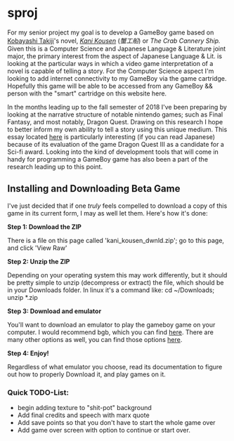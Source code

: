 # sproj
For my senior project my goal is to develop a GameBoy game
based on [Kobayashi Takiji](https://en.wikipedia.org/wiki/Takiji_Kobayashi)'s
novel, [*Kani Kousen*](https://en.wikipedia.org/wiki/Kani_K%C5%8Dsen) (*蟹工船*) or *The Crab Cannery Ship.* 
Given this is a Computer Science and Japanese Language & Literature joint major,
the primary interest from the aspect of Japanese Language & Lit.
is looking at the particular ways in which a video game
interpretation of a novel is capable of telling a story.
For the Computer Science aspect I'm looking to add internet
connectivity to my GameBoy via the game cartridge.
Hopefully this game will be able to be accessed
from any GameBoy && person with the "smart" cartridge on this website here.

In the months leading up to the fall semester of 2018 I've been preparing 
by looking at the narrative structure of notable nintendo games; such as 
Final Fantasy, and most notably, Dragon Quest. Drawing on this research I 
hope to better inform my own ability to tell a story using this unique medium.
This essay located [here](https://drive.google.com/file/d/0B9o0-nqRyNwnV0R5c2E3bXBjSzNJWTNQN00tS2FGOHpCc1JR/view?usp=sharing) is particularly interesting (if you can 
read Japanese) because of its evaluation of the game Dragon Quest III as a 
candidate for a Sci-fi award. Looking into the kind of development tools 
that will come in handy for programming a GameBoy game has also been a part 
of the research leading up to this point. 

## Installing and Downloading Beta Game ##
I've just decided that if one *truly* feels compelled to download a copy of this
game in its current form, I may as well let them. Here's how it's done:

**Step 1: Download the ZIP**

There is a file on this page called 'kani_kousen_dwnld.zip'; go to this page, and click 'View Raw'

**Step 2: Unzip the ZIP**

Depending on your operating system this may work differently, but it should be pretty
simple to unzip (decompress or extract) the file, which should be in your Downloads folder.
In linux it's a command like:
	cd ~/Downloads; unzip *.zip

**Step 3: Download and emulator**

You'll want to download an emulator to play the gameboy game on your
computer. I would recommend bgb, which you can find [here](http://bgb.bircd.org/). 
There are many other options as well, you can find those options 
[here](https://github.com/gbdev/awesome-gbdev#emulators). 

**Step 4: Enjoy!**

Regardless of what emulator you choose, read its documentation to figure out how to 
properly Download it, and play games on it. 

### Quick TODO-List: ###
* begin adding texture to "shit-pot" background
* Add final credits and speech with marx quote
* Add save points so that you don't have to start the whole game over
* Add game over screen with option to continue or start over. 
